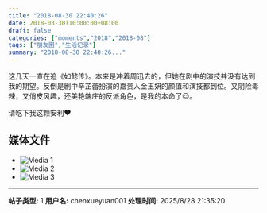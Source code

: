 ```yaml
---
title: "2018-08-30 22:40:26"
date: 2018-08-30T10:00:00+08:00
draft: false
categories: ["moments","2018","2018-08"]
tags: ["朋友圈","生活记录"]
summary: "2018-08-30 22:40:26..."
---
```


这几天一直在追《如懿传》。本来是冲着周迅去的，但她在剧中的演技并没有达到我的期望。反倒是剧中辛芷蕾扮演的嘉贵人金玉妍的颜值和演技都到位。又阴险毒辣，又俏皮风趣，还美艳端庄的反派角色，是我的本命了😌。

请吃下我这颗安利❤️

## 媒体文件

- ![Media 1](/Moments/photos/2018-08-30/201808302240260.jpg)
- ![Media 2](/Moments/photos/2018-08-30/201808302240261.jpg)
- ![Media 3](/Moments/photos/2018-08-30/201808302240262.jpg)

---

**帖子类型:** 1
**用户名:** chenxueyuan001
**处理时间:** 2025/8/28 21:35:20